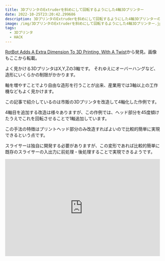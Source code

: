 ```yaml
---
title: 3DプリンタのExtruderを斜めにして回転するようにした4軸3Dプリンター
date: 2022-10-25T23:20:42.299686
description: 3DプリンタのExtruderを斜めにして回転するようにした4軸3Dプリンターの作例を紹介します
image: /img/3DプリンタのExtruderを斜めにして回転するようにした4軸3Dプリンター.jpg
tags:
  - 3Dプリンタ
  - HACK
---
```

[RotBot Adds A Extra Dimension To 3D Printing, With A Twist](https://hackaday.com/2022/10/09/rotbot-adds-a-extra-dimension-to-3d-printing-with-a-twist/)から発見。画像もここから転載。

よく見かける3DプリンタはX,Y,Zの3軸です。
それゆえにオーバーハングなど、造形にいくらかの制限がかかります。

軸を増やすことでより自由な造形を行うことが出来、産業用では3軸以上の工作機などもよく見かけます。

この記事で紹介しているのは市販の3Dプリンタを改造して4軸化した作例です。

4軸目を追加する改造は様々ありますが、この作例では、ヘッド部分を45度傾けたうえでこれを回転させることで1軸追加しています。

この手法の特徴はプリントヘッド部分のみ改造すればよいので比較的簡単に実現できるという点です。

スライサーは独自に開発する必要がありますが、この変形であれば比較的簡単に既存のスライサーの入出力に前処理・後処理することで実現できるようです。

<iframe width="100%" height="315" src="https://www.youtube.com/embed/7LRWuccMGjc" title="YouTube video player" frameborder="0" allow="accelerometer; autoplay; clipboard-write; encrypted-media; gyroscope; picture-in-picture" allowfullscreen></iframe>
